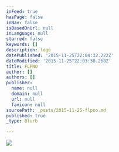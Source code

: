 ```yaml
---
inFeed: true
hasPage: false
inNav: false
isBasedOnUrl: null
inLanguage: null
starred: false
keywords: []
description: logo
datePublished: '2015-11-25T22:04:32.222Z'
dateModified: '2015-11-25T22:03:30.268Z'
title: FLPNO
author: []
authors: []
publisher:
  name: null
  domain: null
  url: null
  favicon: null
sourcePath: _posts/2015-11-25-flpno.md
published: true
_type: Blurb

---
```

![](https://the-grid-user-content.s3-us-west-2.amazonaws.com/d4f4acb8-e7e6-4751-994f-de509fcc5907.png)